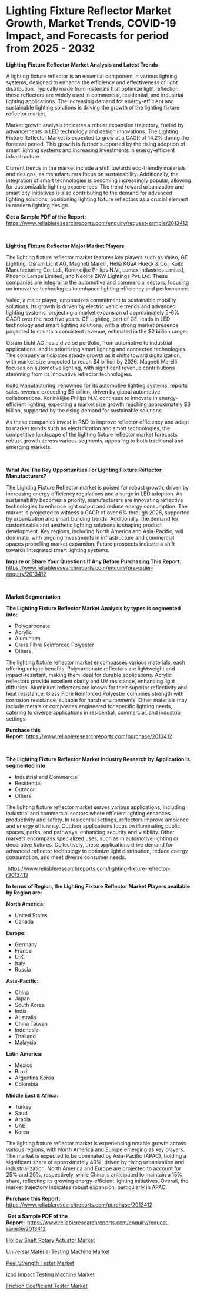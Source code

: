 <p><h1>Lighting Fixture Reflector Market Growth, Market Trends, COVID-19 Impact, and Forecasts for period from 2025 - 2032</h1></p><p><strong>Lighting Fixture Reflector Market Analysis and Latest Trends</strong></p>
<p><p>A lighting fixture reflector is an essential component in various lighting systems, designed to enhance the efficiency and effectiveness of light distribution. Typically made from materials that optimize light reflection, these reflectors are widely used in commercial, residential, and industrial lighting applications. The increasing demand for energy-efficient and sustainable lighting solutions is driving the growth of the lighting fixture reflector market.</p><p>Market growth analysis indicates a robust expansion trajectory, fueled by advancements in LED technology and design innovations. The Lighting Fixture Reflector Market is expected to grow at a CAGR of 14.2% during the forecast period. This growth is further supported by the rising adoption of smart lighting systems and increasing investments in energy-efficient infrastructure. </p><p>Current trends in the market include a shift towards eco-friendly materials and designs, as manufacturers focus on sustainability. Additionally, the integration of smart technologies is becoming increasingly popular, allowing for customizable lighting experiences. The trend toward urbanization and smart city initiatives is also contributing to the demand for advanced lighting solutions, positioning lighting fixture reflectors as a crucial element in modern lighting design.</p></p>
<p><strong>Get a Sample PDF of the Report:&nbsp;</strong> <a href="https://www.reliableresearchreports.com/enquiry/request-sample/2013412?utm_campaign=117&utm_medium=2&utm_source=Github&utm_content=ia&utm_term=20022025&utm_id=lighting-fixture-reflector">https://www.reliableresearchreports.com/enquiry/request-sample/2013412</a></p>
<p>&nbsp;</p>
<p><strong>Lighting Fixture Reflector Major Market Players</strong></p>
<p><p>The lighting fixture reflector market features key players such as Valeo, GE Lighting, Osram Licht AG, Magneti Marelli, Hella KGaA Hueck & Co., Koito Manufacturing Co. Ltd., Koninklijke Philips N.V., Lumax Industries Limited, Phoenix Lamps Limited, and Neolite ZKW Lightings Pvt. Ltd. These companies are integral to the automotive and commercial sectors, focusing on innovative technologies to enhance lighting efficiency and performance.</p><p>Valeo, a major player, emphasizes commitment to sustainable mobility solutions. Its growth is driven by electric vehicle trends and advanced lighting systems, projecting a market expansion of approximately 5-6% CAGR over the next five years. GE Lighting, part of GE, leads in LED technology and smart lighting solutions, with a strong market presence projected to maintain consistent revenue, estimated in the $2 billion range.</p><p>Osram Licht AG has a diverse portfolio, from automotive to industrial applications, and is prioritizing smart lighting and connected technologies. The company anticipates steady growth as it shifts toward digitalization, with market size projected to reach $4 billion by 2026. Magneti Marelli focuses on automotive lighting, with significant revenue contributions stemming from its innovative reflector technologies.</p><p>Koito Manufacturing, renowned for its automotive lighting systems, reports sales revenue exceeding $5 billion, driven by global automotive collaborations. Koninklijke Philips N.V. continues to innovate in energy-efficient lighting, expecting a market size growth reaching approximately $3 billion, supported by the rising demand for sustainable solutions.</p><p>As these companies invest in R&D to improve reflector efficiency and adapt to market trends such as electrification and smart technologies, the competitive landscape of the lighting fixture reflector market forecasts robust growth across various segments, appealing to both traditional and emerging markets.</p></p>
<p>&nbsp;</p>
<p><strong>What Are The Key Opportunities For Lighting Fixture Reflector Manufacturers?</strong></p>
<p><p>The Lighting Fixture Reflector market is poised for robust growth, driven by increasing energy efficiency regulations and a surge in LED adoption. As sustainability becomes a priority, manufacturers are innovating reflective technologies to enhance light output and reduce energy consumption. The market is projected to witness a CAGR of over 6% through 2028, supported by urbanization and smart building trends. Additionally, the demand for customizable and aesthetic lighting solutions is shaping product development. Key regions, including North America and Asia-Pacific, will dominate, with ongoing investments in infrastructure and commercial spaces propelling market expansion. Future prospects indicate a shift towards integrated smart lighting systems.</p></p>
<p><strong>Inquire or Share Your Questions If Any Before Purchasing This Report:</strong> <a href="https://www.reliableresearchreports.com/enquiry/pre-order-enquiry/2013412?utm_campaign=117&utm_medium=2&utm_source=Github&utm_content=ia&utm_term=20022025&utm_id=lighting-fixture-reflector">https://www.reliableresearchreports.com/enquiry/pre-order-enquiry/2013412</a></p>
<p>&nbsp;</p>
<p><strong>Market Segmentation</strong></p>
<p><strong>The Lighting Fixture Reflector Market Analysis by types is segmented into:</strong></p>
<p><ul><li>Polycarbonate</li><li>Acrylic</li><li>Aluminium</li><li>Glass Fibre Reinforced Polyester</li><li>Others</li></ul></p>
<p><p>The lighting fixture reflector market encompasses various materials, each offering unique benefits. Polycarbonate reflectors are lightweight and impact-resistant, making them ideal for durable applications. Acrylic reflectors provide excellent clarity and UV resistance, enhancing light diffusion. Aluminium reflectors are known for their superior reflectivity and heat resistance. Glass Fibre Reinforced Polyester combines strength with corrosion resistance, suitable for harsh environments. Other materials may include metals or composites engineered for specific lighting needs, catering to diverse applications in residential, commercial, and industrial settings.</p></p>
<p><strong>Purchase this Report:&nbsp;</strong><a href="https://www.reliableresearchreports.com/purchase/2013412?utm_campaign=117&utm_medium=2&utm_source=Github&utm_content=ia&utm_term=20022025&utm_id=lighting-fixture-reflector">https://www.reliableresearchreports.com/purchase/2013412</a></p>
<p>&nbsp;</p>
<p><strong>The Lighting Fixture Reflector Market Industry Research by Application is segmented into:</strong></p>
<p><ul><li>Industrial and Commercial</li><li>Residential</li><li>Outdoor</li><li>Others</li></ul></p>
<p><p>The lighting fixture reflector market serves various applications, including industrial and commercial sectors where efficient lighting enhances productivity and safety. In residential settings, reflectors improve ambiance and energy efficiency. Outdoor applications focus on illuminating public spaces, parks, and pathways, enhancing security and visibility. Other markets encompass specialized uses, such as in automotive lighting or decorative fixtures. Collectively, these applications drive demand for advanced reflector technology to optimize light distribution, reduce energy consumption, and meet diverse consumer needs.</p></p>
<p><a href="https://www.reliableresearchreports.com/lighting-fixture-reflector-r2013412?utm_campaign=117&utm_medium=2&utm_source=Github&utm_content=ia&utm_term=20022025&utm_id=lighting-fixture-reflector">&nbsp;https://www.reliableresearchreports.com/lighting-fixture-reflector-r2013412</a></p>
<p><strong>In terms of Region, the Lighting Fixture Reflector Market Players available by Region are:</strong></p>
<p>
    <p> <strong> North America: </strong>
        <ul>
            <li>United States</li>
            <li>Canada</li>
        </ul>
        </p> 
    <p> <strong> Europe: </strong>
        <ul>
            <li>Germany</li>
            <li>France</li>
            <li>U.K.</li>
            <li>Italy</li>
            <li>Russia</li>
        </ul>
        </p> 
    <p> <strong> Asia-Pacific: </strong>
        <ul>
            <li>China</li>
            <li>Japan</li>
            <li>South Korea</li>
            <li>India</li>
            <li>Australia</li>
            <li>China Taiwan</li>
            <li>Indonesia</li>
            <li>Thailand</li>
            <li>Malaysia</li>
        </ul>
        </p> 
    <p> <strong> Latin America: </strong>
        <ul>
            <li>Mexico</li>
            <li>Brazil</li>
            <li>Argentina Korea</li>
            <li>Colombia</li>
        </ul>
        </p> 
    <p> <strong> Middle East & Africa: </strong>
        <ul>
            <li>Turkey</li>
            <li>Saudi</li>
            <li>Arabia</li>
            <li>UAE</li>
            <li>Korea</li>
        </ul>
    </p>
    </p>
<p><p>The lighting fixture reflector market is experiencing notable growth across various regions, with North America and Europe emerging as key players. The market is expected to be dominated by Asia-Pacific (APAC), holding a significant share of approximately 40%, driven by rising urbanization and industrialization. North America and Europe are projected to account for 25% and 20%, respectively, while China is anticipated to maintain a 15% share, reflecting its growing energy-efficient lighting initiatives. Overall, the market trajectory indicates robust expansion, particularly in APAC.</p></p>
<p><strong>Purchase this Report: </strong><a href="https://www.reliableresearchreports.com/purchase/2013412?utm_campaign=117&utm_medium=2&utm_source=Github&utm_content=ia&utm_term=20022025&utm_id=lighting-fixture-reflector">https://www.reliableresearchreports.com/purchase/2013412</a></p>
<p>&nbsp;<strong>Get a Sample PDF of the Report:&nbsp;&nbsp;</strong><a href="https://www.reliableresearchreports.com/enquiry/request-sample/2013412?utm_campaign=117&utm_medium=2&utm_source=Github&utm_content=ia&utm_term=20022025&utm_id=lighting-fixture-reflector">https://www.reliableresearchreports.com/enquiry/request-sample/2013412</a></p>
<p><strong></strong></p>
<p><p><a href="https://github.com/phumlaaijem/Market-Research-Report-List-1/blob/main/hollow-shaft-rotary-actuator-market.md?utm_campaign=117&utm_medium=2&utm_source=Github&utm_content=ia&utm_term=20022025&utm_id=lighting-fixture-reflector">Hollow Shaft Rotary Actuator Market</a></p><p><a href="https://github.com/memorirummy/Market-Research-Report-List-1/blob/main/universal-material-testing-machine-market.md?utm_campaign=117&utm_medium=2&utm_source=Github&utm_content=ia&utm_term=20022025&utm_id=lighting-fixture-reflector">Universal Material Testing Machine Market</a></p><p><a href="https://github.com/aksayvoogdt/Market-Research-Report-List-1/blob/main/peel-strength-tester-market.md?utm_campaign=117&utm_medium=2&utm_source=Github&utm_content=ia&utm_term=20022025&utm_id=lighting-fixture-reflector">Peel Strength Tester Market</a></p><p><a href="https://github.com/alasmyayock/Market-Research-Report-List-1/blob/main/izod-impact-testing-machine-market.md?utm_campaign=117&utm_medium=2&utm_source=Github&utm_content=ia&utm_term=20022025&utm_id=lighting-fixture-reflector">Izod Impact Testing Machine Market</a></p><p><a href="https://github.com/eusoffyhanty/Market-Research-Report-List-1/blob/main/friction-coefficient-tester-market.md?utm_campaign=117&utm_medium=2&utm_source=Github&utm_content=ia&utm_term=20022025&utm_id=lighting-fixture-reflector">Friction Coefficient Tester Market</a></p></p>